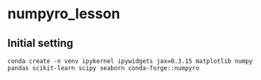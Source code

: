 # numpyro_lesson

## Initial setting

```
conda create -n venv ipykernel ipywidgets jax=0.3.15 matplotlib numpy pandas scikit-learn scipy seaborn conda-forge::numpyro
```